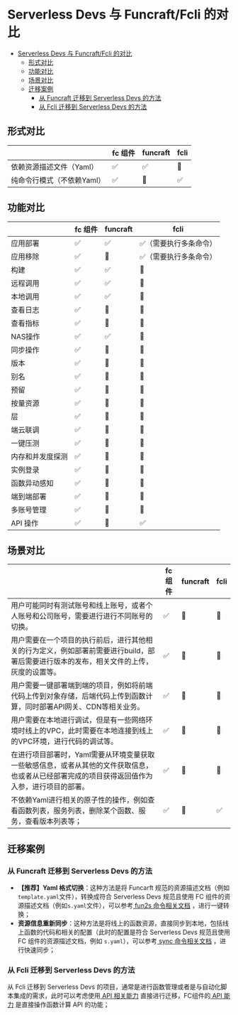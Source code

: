 # Serverless Devs 与 Funcraft/Fcli 的对比

- [Serverless Devs 与 Funcraft/Fcli 的对比](#serverless-devs-与-funcraftfcli-的对比)
  - [形式对比](#形式对比)
  - [功能对比](#功能对比)
  - [场景对比](#场景对比)
  - [迁移案例](#迁移案例)
    - [从 Funcraft 迁移到 Serverless Devs 的方法](#从-funcraft-迁移到-serverless-devs-的方法)
    - [从 Fcli 迁移到 Serverless Devs 的方法](#从-fcli-迁移到-serverless-devs-的方法)
    

## 形式对比

|     | fc 组件 | funcraft | fcli |
| --- | --- | --- | --- |
| 依赖资源描述文件（Yaml） | ✅ | ✅ | 🙅 | 
| 纯命令行模式（不依赖Yaml） | ✅ | 🙅 | ✅ | 

## 功能对比

|     | fc 组件 | funcraft | fcli |
| --- | --- | --- | --- |
| 应用部署 | ✅ | ✅ | ✅（需要执行多条命令） | 
| 应用移除 | ✅ | 🙅️ | ✅（需要执行多条命令） | 
| 构建 | ✅ | ✅ | 🙅️ | 
| 远程调用 | ✅ | ✅ | 🙅️ | 
| 本地调用 | ✅ | ✅ | 🙅️ | 
| 查看日志 | ✅ | 🙅 | 🙅️ | 
| 查看指标 | ✅ | 🙅 | 🙅️ | 
| NAS操作 | ✅ | ✅ | 🙅️ | 
| 同步操作 | ✅ | 🙅 | 🙅️ | 
| 版本 | ✅ | 🙅 | 🙅️ | 
| 别名 | ✅ | 🙅 | 🙅️ | 
| 预留 | ✅ | 🙅 | 🙅️ | 
| 按量资源 | ✅ | 🙅 | 🙅️ | 
| 层 | ✅ | 🙅 | 🙅️ | 
| 端云联调 | ✅ | 🙅 | 🙅️ | 
| 一键压测 | ✅ | 🙅 | 🙅️ | 
| 内存和并发度探测 | ✅ | 🙅 | 🙅️ | 
| 实例登录 | ✅ | 🙅 | 🙅️ | 
| 函数异动感知 | ✅ | 🙅 | 🙅️ | 
| 端到端部署 | ✅ | 🙅 | 🙅️ | 
| 多账号管理 | ✅ | 🙅️ | 🙅️ | 
| API 操作 | ✅ | 🙅️ | ✅️ | 

## 场景对比

|     | fc 组件 | funcraft | fcli |
| --- | --- | --- | --- |
| 用户可能同时有测试账号和线上账号，或者个人账号和公司账号，需要进行进行不同账号的切换。| ✅ | 🙅 | 🙅️ | 
| 用户需要在一个项目的执行前后，进行其他相关的行为定义，例如部署前需要进行build，部署后需要进行版本的发布，相关文件的上传，灰度的设置等。| ✅ | 🙅 | 🙅️ | 
| 用户需要一键部署端到端的项目，例如将前端代码上传到对象存储，后端代码上传到函数计算，同时部署API网关、CDN等相关业务。| ✅ | 🙅 | 🙅️ | 
| 用户需要在本地进行调试，但是有一些网络环境时线上的VPC，此时需要在本地连接到线上的VPC环境，进行代码的调试等。| ✅ | 🙅 | 🙅️ | 
| 在进行项目部署时，Yaml需要从环境变量获取一些敏感信息，或者从其他的文件获取信息，也或者从已经部署完成的项目获得返回值作为入参，进行项目的部署。| ✅ | 🙅 | 🙅️ | 
| 不依赖Yaml进行相关的原子性的操作，例如查看函数列表，服务列表，删除某个函数、服务，查看版本列表等；| ✅ | 🙅 | ✅ | 

## 迁移案例

### 从 Funcraft 迁移到 Serverless Devs 的方法

- **【推荐】Yaml 格式切换**：这种方法是将 Funcarft 规范的资源描述文档（例如`template.yaml`文件），转换成符合 Serverless Devs 规范且使用 FC 组件的资源描述文档（例如`s.yaml`文件），可以参考[ fun2s 命令相关文档](command/fun2s.md) ，进行一键转换；
- **资源信息重新同步**：这种方法是将线上的函数资源，直接同步到本地，包括线上函数的代码和相关的配置（此时的配置是符合 Serverless Devs 规范且使用 FC 组件的资源描述文档，例如 `s.yaml`），可以参考[ sync 命令相关文档](command/sync.md) ，进行快速同步；

### 从 Fcli 迁移到 Serverless Devs 的方法

从 Fcli 迁移到 Serverless Devs 的项目，通常是进行函数管理或者是与自动化脚本集成的需求，此时可以考虑使用[ API 相关能力](command/api.md) 直接进行迁移，FC组件的[ API 能力](command/api.md) 是直接操作函数计算 API 的功能；
